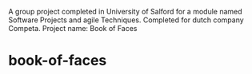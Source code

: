 A group project completed in University of Salford for a module named Software
Projects and agile Techniques. Completed for dutch company Competa. Project 
name: 
Book of Faces
# book-of-faces
